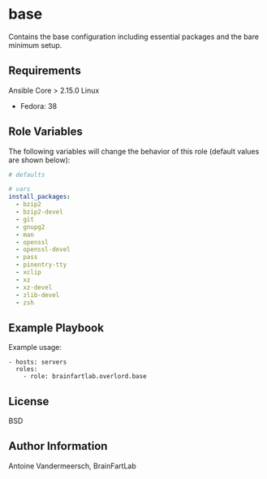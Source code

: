 base
=========

Contains the base configuration including essential packages and the bare minimum setup.

Requirements
------------

Ansible Core > 2.15.0
Linux
- Fedora: 38

Role Variables
--------------

The following variables will change the behavior of this role (default values are shown below):
```yaml
# defaults

# vars
install_packages:
  - bzip2
  - bzip2-devel
  - git
  - gnupg2
  - man
  - openssl
  - openssl-devel
  - pass
  - pinentry-tty
  - xclip
  - xz
  - xz-devel
  - zlib-devel
  - zsh
```

Example Playbook
----------------

Example usage:

    - hosts: servers
      roles:
        - role: brainfartlab.overlord.base

License
-------

BSD

Author Information
------------------

Antoine Vandermeersch, BrainFartLab
